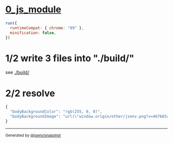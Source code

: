 # [0_js_module](../../import_type_css_build.test.mjs#L25)

```js
run({
  runtimeCompat: { chrome: "89" },
  minification: false,
})
```

# 1/2 write 3 files into "./build/"

see [./build/](./build/)

# 2/2 resolve

```js
{
  "bodyBackgroundColor": "rgb(255, 0, 0)",
  "bodyBackgroundImage": "url(\"window.origin/other/jsenv.png?v=467b6542\")"
}
```

---

<sub>
  Generated by <a href="https://github.com/jsenv/core/tree/main/packages/independent/snapshot">@jsenv/snapshot</a>
</sub>
